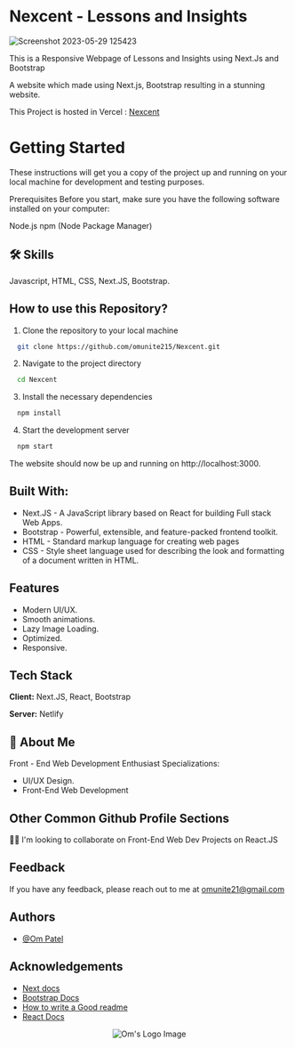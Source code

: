 # Nexcent - Lessons and Insights

![Screenshot 2023-05-29 125423](https://github.com/omunite215/Nexcent/assets/78680563/8a672a28-add5-4c56-8b12-57dfa10505d4)


This is a Responsive Webpage of Lessons and Insights using Next.Js and Bootstrap

A website which made using Next.js, Bootstrap resulting in a stunning website.

This Project is hosted in Vercel : [Nexcent]([https://portfoliobyom.netlify.app/](https://nexcent-kappa.vercel.app/))

# Getting Started
These instructions will get you a copy of the project up and running on your local machine for development and testing purposes.

Prerequisites
Before you start, make sure you have the following software installed on your computer:

Node.js
npm (Node Package Manager)


## 🛠 Skills
Javascript, HTML, CSS, Next.JS, Bootstrap.


## How to use this Repository?

1. Clone the repository to your local machine

```bash
  git clone https://github.com/omunite215/Nexcent.git

```
2. Navigate to the project directory

```bash
  cd Nexcent
```
3. Install the necessary dependencies
```bash
  npm install
```

4. Start the development server
```bash
  npm start
```

The website should now be up and running on http://localhost:3000.

## Built With:

- Next.JS - A JavaScript library based on React for building Full stack Web Apps.
- Bootstrap - Powerful, extensible, and feature-packed frontend toolkit.
- HTML - Standard markup language for creating web pages
- CSS - Style sheet language used for describing the look and formatting of a document written in HTML.

## Features

- Modern UI/UX.
- Smooth animations.
- Lazy Image Loading.
- Optimized.
- Responsive.


## Tech Stack

**Client:** Next.JS, React, Bootstrap

**Server:** Netlify






## 🚀 About Me
Front - End Web Development Enthusiast
Specializations:
- UI/UX Design.
- Front-End Web Development


## Other Common Github Profile Sections

👯‍♀️ I'm looking to collaborate on Front-End Web Dev Projects on React.JS




## Feedback

If you have any feedback, please reach out to me at omunite21@gmail.com


## Authors

- [@Om Patel](https://github.com/omunite215)


## Acknowledgements

 - [Next docs](https://nextjs.org/docs)
 - [Bootstrap Docs](https://getbootstrap.com/docs/5.3/getting-started/introduction/)
 - [How to write a Good readme](https://bulldogjob.com/news/449-how-to-write-a-good-readme-for-your-github-project)
 - [React Docs](https://reactjs.org/)



<p align="center">
  <img src="https://user-images.githubusercontent.com/78680563/214765405-cc734a03-8b4b-4051-be25-77d4b088ea69.png" alt="Om's Logo Image"/>
</p>

